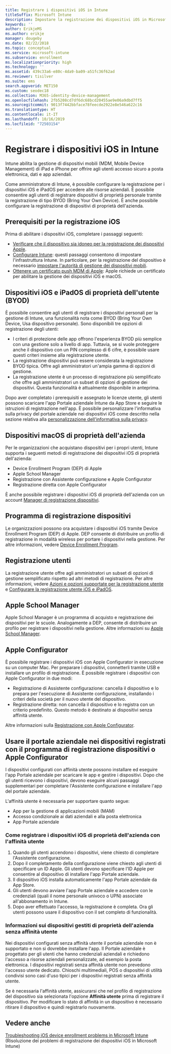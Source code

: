 ```yaml
---
title: Registrare i dispositivi iOS in Intune
titleSuffix: Microsoft Intune
description: Impostare la registrazione dei dispositivi iOS in Microsoft Intune.
keywords: ''
author: ErikjeMS
ms.author: erikje
manager: dougeby
ms.date: 02/22/2018
ms.topic: conceptual
ms.service: microsoft-intune
ms.subservice: enrollment
ms.localizationpriority: high
ms.technology: ''
ms.assetid: 439c33a6-e80c-4da9-ba09-a51fc36f62ad
ms.reviewer: tisilver
ms.suite: ems
search.appverid: MET150
ms.custom: seodec18
ms.collection: M365-identity-device-management
ms.openlocfilehash: 2fb5208cd7df6dc68bcd20455ae9e06a9dbd7ff5
ms.sourcegitcommit: 9013f7442bbface78feecde2922e8e546a622c16
ms.translationtype: HT
ms.contentlocale: it-IT
ms.lasthandoff: 10/16/2019
ms.locfileid: "72503154"
---
```

# <a name="enroll-ios-devices-in-intune"></a>Registrare i dispositivi iOS in Intune

Intune abilita la gestione di dispositivi mobili (MDM, Mobile Device Management) di iPad e iPhone per offrire agli utenti accesso sicuro a posta elettronica, dati e app aziendali.

Come amministratore di Intune, è possibile configurare la registrazione per i dispositivi iOS e iPadOS per accedere alle risorse aziendali. È possibile consentire agli utenti di registrare dispositivi di proprietà personale tramite la registrazione di tipo BYOD (Bring Your Own Device). È anche possibile configurare la registrazione di dispositivi di proprietà dell'azienda.

## <a name="prerequisites-for-ios-enrollment"></a>Prerequisiti per la registrazione iOS

Prima di abilitare i dispositivi iOS, completare i passaggi seguenti:

- [Verificare che il dispositivo sia idoneo per la registrazione dei dispositivi Apple](https://support.apple.com/en-us/HT204142#eligibility).
- [Configurare Intune](../fundamentals/setup-steps.md): questi passaggi consentono di impostare l'infrastruttura Intune. In particolare, per la registrazione del dispositivo è necessario [impostare l'autorità di gestione dei dispositivi mobili](../fundamentals/mdm-authority-set.md).
- [Ottenere un certificato push MDM di Apple](apple-mdm-push-certificate-get.md): Apple richiede un certificato per abilitare la gestione dei dispositivi iOS e macOS.

## <a name="user-owned-ios-and-ipados-devices-byod"></a>Dispositivi iOS e iPadOS di proprietà dell'utente (BYOD)

È possibile consentire agli utenti di registrare i dispositivi personali per la gestione di Intune, una funzionalità nota come BYOD (Bring Your Own Device, Usa dispositivo personale). Sono disponibili tre opzioni di registrazione degli utenti:
- I criteri di protezione delle app offrono l'esperienza BYOD più semplice con una gestione solo a livello di app. Tuttavia, se si vuole proteggere anche il dispositivo con un PIN complesso di 6 cifre, è possibile usare questi criteri insieme alla registrazione utente.
- La registrazione dispositivi può essere considerata la registrazione BYOD tipica. Offre agli amministratori un'ampia gamma di opzioni di gestione.
- La registrazione utente è un processo di registrazione più semplificato che offre agli amministratori un subset di opzioni di gestione dei dispositivi. Questa funzionalità è attualmente disponibile in anteprima. 

Dopo aver completato i prerequisiti e assegnato le licenze utente, gli utenti possono scaricare l'app Portale aziendale Intune da App Store e seguire le istruzioni di registrazione nell'app. È possibile personalizzare l'informativa sulla privacy del portale aziendale nei dispositivi iOS come descritto nella sezione relativa alla [personalizzazione dell'informativa sulla privacy](../apps/company-portal-app.md#privacy-statement-customization).

## <a name="company-owned-ios-devices"></a>Dispositivi macOS di proprietà dell'azienda

Per le organizzazioni che acquistano dispositivi per i propri utenti, Intune supporta i seguenti metodi di registrazione dei dispositivi iOS di proprietà dell'azienda:

- Device Enrollment Program (DEP) di Apple
- Apple School Manager
- Registrazione con Assistente configurazione e Apple Configurator
- Registrazione diretta con Apple Configurator

È anche possibile registrare i dispositivi iOS di proprietà dell'azienda con un account [Manager di registrazione dispositivi](device-enrollment-manager-enroll.md).

## <a name="device-enrollment-program"></a>Programma di registrazione dispositivi

Le organizzazioni possono ora acquistare i dispositivi iOS tramite Device Enrollment Program (DEP) di Apple. DEP consente di distribuire un profilo di registrazione in modalità wireless per portare i dispositivi nella gestione. Per altre informazioni, vedere [Device Enrollment Program](device-enrollment-program-enroll-ios.md).

## <a name="user-enrollment"></a>Registrazione utenti
La registrazione utente offre agli amministratori un subset di opzioni di gestione semplificato rispetto ad altri metodi di registrazione. Per altre informazioni, vedere [Azioni e opzioni supportate per la registrazione utente](ios-user-enrollment-supported-actions.md) e [Configurare la registrazione utente iOS e iPadOS](ios-user-enrollment.md).

## <a name="apple-school-manager"></a>Apple School Manager

Apple School Manager è un programma di acquisto e registrazione dei dispositivi per le scuole. Analogamente a DEP, consente di distribuire un profilo per registrare i dispositivi nella gestione. Altre informazioni su [Apple School Manager](apple-school-manager-set-up-ios.md).

## <a name="apple-configurator"></a>Apple Configurator

È possibile registrare i dispositivi iOS con Apple Configurator in esecuzione su un computer Mac. Per preparare i dispositivi, connetterli tramite USB e installare un profilo di registrazione. È possibile registrare i dispositivi con Apple Configurator in due modi:

- Registrazione di Assistente configurazione: cancella il dispositivo e lo prepara per l'esecuzione di Assistente configurazione, installando i criteri della società per il nuovo utente del dispositivo.
- Registrazione diretta: non cancella il dispositivo e lo registra con un criterio predefinito. Questo metodo è destinato ai dispositivi senza affinità utente.

Altre informazioni sulla [Registrazione con Apple Configurator](apple-configurator-enroll-ios.md).

## <a name="use-the-company-portal-on-dep-enrolled-or-apple-configurator-enrolled-devices"></a>Usare il portale aziendale nei dispositivi registrati con il programma di registrazione dispositivi o Apple Configurator

I dispositivi configurati con affinità utente possono installare ed eseguire l'app Portale aziendale per scaricare le app e gestire i dispositivi. Dopo che gli utenti ricevono i dispositivi, devono eseguire alcuni passaggi supplementari per completare l'Assistente configurazione e installare l'app del portale aziendale.

L'affinità utente è necessaria per supportare quanto segue:

- App per la gestione di applicazioni mobili (MAM)
- Accesso condizionale ai dati aziendali e alla posta elettronica
- App Portale aziendale

### <a name="how-users-enroll-corporate-owned-ios-devices-with-user-affinity"></a>Come registrare i dispositivi iOS di proprietà dell'azienda con l'affinità utente

1. Quando gli utenti accendono i dispositivi, viene chiesto di completare l'Assistente configurazione.
2. Dopo il completamento della configurazione viene chiesto agli utenti di specificare un ID Apple. Gli utenti devono specificare l'ID Apple per consentire al dispositivo di installare l'app Portale aziendale.
3. Il dispositivo iOS installa automaticamente l'app Portale aziendale da App Store.
4. Gli utenti devono avviare l'app Portale aziendale e accedere con le credenziali (quali il nome personale univoco o UPN) associate all'abbonamento in Intune.
5. Dopo aver effettuato l'accesso, la registrazione è completa. Ora gli utenti possono usare il dispositivo con il set completo di funzionalità.

### <a name="about-corporate-owned-managed-devices-with-no-user-affinity"></a>Informazioni sui dispositivi gestiti di proprietà dell'azienda senza affinità utente

Nei dispositivi configurati senza affinità utente il portale aziendale non è supportato e non si dovrebbe installare l'app. Il Portale aziendale è progettato per gli utenti che hanno credenziali aziendali e richiedono l'accesso a risorse aziendali personalizzate, ad esempio la posta elettronica. I dispositivi registrati senza affinità utente non prevedono l'accesso utente dedicato. Chioschi multimediali, POS o dispositivi di utilità condivisi sono casi d'uso tipici per i dispositivi registrati senza affinità utente.

Se è necessaria l'affinità utente, assicurarsi che nel profilo di registrazione del dispositivo sia selezionata l'opzione **Affinità utente** prima di registrare il dispositivo. Per modificare lo stato di affinità in un dispositivo è necessario ritirare il dispositivo e quindi registrarlo nuovamente.

## <a name="see-also"></a>Vedere anche

[Troubleshooting iOS device enrollment problems in Microsoft Intune](https://support.microsoft.com/help/4039809) (Risoluzione dei problemi di registrazione dei dispositivi iOS in Microsoft Intune)
